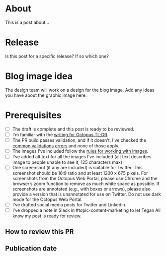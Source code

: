 # About

This is a post about...

# Release

Is this post for a specific release? If so which one?

# Blog image idea

The design team will work on a design for the blog image. Add any ideas you have about the graphic image here.

# Prerequisites

- [ ] The draft is complete and this post is ready to be reviewed.
- [ ] I'm familiar with the [writing for Octopus TL;DR](https://www.octopus.design/932c0f1a9/p/901d2a-blog-content).
- [ ] The PR build passes validation, and if it doesn't, I've checked the [common validations errors](https://www.octopus.design/932c0f1a9/p/901d2a-blog-content/t/817249) and none of those apply.
- [ ] The images I've included follow the [rules for working with images](https://www.octopus.design/932c0f1a9/p/5061d7-working-with-images).
- [ ] I've added alt text for all the images I've included (alt text describes image to people unable to see it, 125 characters max)
- [ ] One screenshot (if any are included) is suitable for Twitter. This screenshot should be 16:9 ratio and at least 1200 x 675 pixels. For screenshots from the Octopus Web Portal, please use Chrome and the browser’s zoom function to remove as much white space as possible. If screenshots are annotated (e.g., with boxes or arrows), please also provide a version that is unannotated for use on Twitter. Do not use dark mode for the Octopus Web Portal.
- [ ] I've drafted social media posts for Twitter and LinkedIn.
- [ ] I've dropped a note in Slack in #topic-content-marketing to let Tegan Ali know my post is ready for review.

## How to review this PR
<!-- If there's anything you'd like reviewers to focus on, mention it here. -->


## Publication date
<!-- If there are considerations for when to publish this post, mention them here. For example, this post is supporting material for a webinar I'll be conducting on date, or this post should not published until after a specific release (and please include the date) -->

